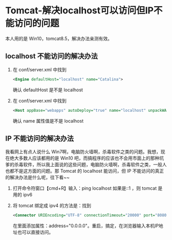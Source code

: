 # Tomcat-解决localhost可以访问但IP不能访问的问题

本人用的是 Win10，tomcat8.5，解决办法亲测有效。

## localhost 不能访问的解决办法
1. 在 conf/server.xml 中找到

    ```xml
    <Engine defaultHost="localhost" name="Catalina">
    ```

    确认 defaultHost 是不是 localhost

2. 在 conf/server.xml 中找到

    ```xml
    <Host appBase="webapps" autoDeploy="true" name="localhost" unpackWARs="true">
    ```

    确认 name 属性值是不是 localhost

## IP 不能访问的解决办法

我看网上有点人说什么 Win7啊，电脑防火墙啊，杀毒软件之类的问题。我想，现在绝大多数人应该都用的是 Win10 吧，而搞程序的应该也不会用市面上的那种坑爹的杀毒软件，所以我上面说的这些问题，电脑防火墙啊，杀毒软件之类，一般人也都不是这方面的问题。那 Tomcat 的 localhost 能访问，但 IP 不能访问的真正的解决办法是什么呢，往下看~~

1. 打开命令符窗口【cmd+R】输入：ping localhost 如果是::1 ，则 tomcat 是用的 ipv6

2. 将 tomcat 绑定成 ipv4 的方法是：找到

    ```xml
    <Connector URIEncoding="UTF-8" connectionTimeout="20000" port="8080" protocol="HTTP/1.1" redirectPort="8443" />
    ```

    在里面添加属性：address="0.0.0.0"。重启，搞定，在浏览器输入本机IP地址也可以直接访问。